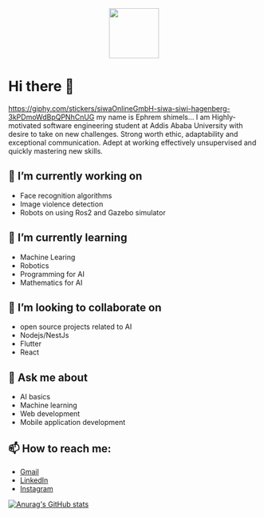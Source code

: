 <div id="header" align="center">
  <img src="https://media.giphy.com/media/M9gbBd9nbDrOTu1Mqx/giphy.gif" width="100"/>
</div>

# Hi there :wave:
https://giphy.com/stickers/siwaOnlineGmbH-siwa-siwi-hagenberg-3kPDmoWdBpQPNhCnUG
my name is Ephrem shimels... 
I am Highly-motivated software engineering student at Addis Ababa University with desire to take on new challenges. Strong worth ethic, adaptability and exceptional communication. Adept at working effectively unsupervised and quickly mastering new skills.
<!--
**Ephrem-shimels21/Ephrem-shimels21** is a ✨ _special_ ✨ repository because its `README.md` (this file) appears on your GitHub profile.

Here are some ideas to get you started:-->
## 🔭 I’m currently working on
 * Face recognition algorithms
 * Image violence detection 
 * Robots on using Ros2 and Gazebo simulator
## 🌱 I’m currently learning
  * Machine Learing
  * Robotics
  * Programming for AI
  * Mathematics for AI
## 👯 I’m looking to collaborate on
  * open source projects related to AI
  * Nodejs/NestJs
  * Flutter
  * React
<!-- 🤔 I’m looking for help with ... -->
## 💬 Ask me about 
* AI basics
* Machine learning
* Web development
* Mobile application development
## 📫 How to reach me:      
 * [Gmail](ephrem21shimels@gmail.com)
 * [LinkedIn](https://www.linkedin.com/in/ephrem-shimels-298a80256/)
 * [Instagram](https://www.instagram.com/ephremshimels/)


[![Anurag's GitHub stats](https://github-readme-stats.vercel.app/api?username=Ephrem-shimels21)](https://github.com/anuraghazra/github-readme-stats)
<!-- - 😄 Pronouns: 
  ⚡ Fun fact: ... -->

